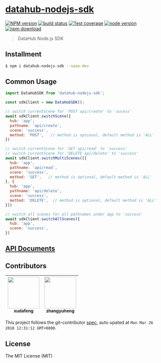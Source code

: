 # [datahub-nodejs-sdk](https://github.com/macacajs/datahub-nodejs-sdk)

[![NPM version][npm-image]][npm-url]
[![build status][travis-image]][travis-url]
[![Test coverage][codecov-image]][codecov-url]
[![node version][node-image]][node-url]
[![npm download][download-image]][download-url]

[npm-image]: https://img.shields.io/npm/v/datahub-nodejs-sdk.svg?style=flat-square
[npm-url]: https://npmjs.org/package/datahub-nodejs-sdk
[travis-image]: https://img.shields.io/travis/macacajs/datahub-nodejs-sdk.svg?style=flat-square
[travis-url]: https://travis-ci.org/macacajs/datahub-nodejs-sdk
[codecov-image]: https://img.shields.io/codecov/c/github/macacajs/datahub-nodejs-sdk.svg?style=flat-square
[codecov-url]: https://codecov.io/gh/macacajs/datahub-nodejs-sdk/branch/master
[node-image]: https://img.shields.io/badge/node.js-%3E=_8-green.svg?style=flat-square
[node-url]: http://nodejs.org/download/
[download-image]: https://img.shields.io/npm/dm/datahub-nodejs-sdk.svg?style=flat-square
[download-url]: https://npmjs.org/package/datahub-nodejs-sdk

> DataHub Node.js SDK

## Installment

```bash
$ npm i datahub-nodejs-sdk --save-dev
```

## Common Usage

```javascript
import DataHubSDK from 'datahub-nodejs-sdk';

const sdkClient = new DataHubSDK();

// switch currentScene for 'POST api/create' to 'sucess'
await sdkClient.switchScene({
  hub: 'app',
  pathname: 'api/create',
  scene: 'success',
  method: 'POST',   // method is optional, default method is 'ALL'
})

// switch currentScene for 'GET api/read' to 'success'
// switch currentScene for 'DELETE api/delete' to 'success'
await sdkClient.switchMultiScenes([{
  hub: 'app',
  pathname: 'api/read',
  scene: 'success',
  method: 'GET',   // method is optional, default method is 'ALL'
}, {
  hub: 'app',
  pathname: 'api/delete',
  scene: 'success',
  method: 'DELETE',  // method is optional, default method is 'ALL'
}])

// switch all scenes for all pathnames under app to 'success'
await sdkClient.switchAllScenes({
  hub: 'app',
  scene: 'success',
})
```

## [API Documents](//macacajs.github.io/datahub-nodejs-sdk/)

<!-- GITCONTRIBUTOR_START -->

## Contributors

|[<img src="https://avatars1.githubusercontent.com/u/1011681?v=4" width="100px;"/><br/><sub><b>xudafeng</b></sub>](https://github.com/xudafeng)<br/>|[<img src="https://avatars1.githubusercontent.com/u/2139038?v=4" width="100px;"/><br/><sub><b>zhangyuheng</b></sub>](https://github.com/zhangyuheng)<br/>
| :---: | :---: |


This project follows the git-contributor [spec](https://github.com/xudafeng/git-contributor), auto upated at `Mon Mar 26 2018 12:31:12 GMT+0800`.

<!-- GITCONTRIBUTOR_END -->

## License

The MIT License (MIT)
